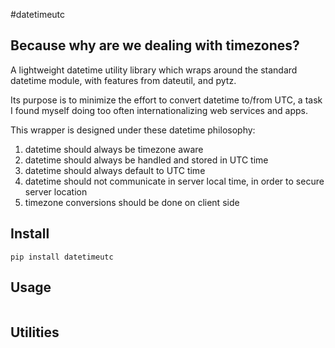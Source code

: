 #datetimeutc

## Because why are we dealing with timezones?

A lightweight datetime utility library which wraps around the standard datetime module, with features from dateutil, and pytz.

Its purpose is to minimize the effort to convert datetime to/from UTC, a task I found myself doing too often internationalizing web services and apps.

This wrapper is designed under these datetime philosophy:

1. datetime should always be timezone aware
2. datetime should always be handled and stored in UTC time
3. datetime should always default to UTC time
4. datetime should not communicate in server local time, in order to secure server location
5. timezone conversions should be done on client side

## Install

```shell
pip install datetimeutc
```

## Usage

```python

```

## Utilities

